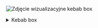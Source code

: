 ![Zdjęcie wizualizacyjne kebab box](https://media.istockphoto.com/id/1048799962/pl/zdj%C4%99cie/turecki-fast-food-kurczak-d%C3%B6ner-kebab-w-pude%C5%82ku.jpg?s=1024x1024&w=is&k=20&c=2TNH7xQbW2daC0uAJxhi7qXBxhDVwEyeVgGJWHBS8m0=)

<details>
<summary>Kebab box</summary>
  
| Nazwa Dania | Składniki | Cena za Mały | Cena za Duży |
| ----------- | --------- | ------------ | ------------ |
| BOX Kebab | Mięso, frytki, ser, szczypiorek, kukurydza, sosy | 15zł | 18zł |
| BOX z surówkami | Mięso, frytki, surówki, sosy | 15zł | 18zł |
| BOX Nuggets | Nuggetsy, frytki, sosy | 15zł | 18zł |
</details>
